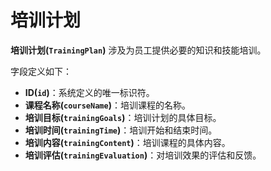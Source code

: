 # 培训计划

**培训计划(`TrainingPlan`)** 涉及为员工提供必要的知识和技能培训。

字段定义如下：

- **ID(`id`)**：系统定义的唯一标识符。
- **课程名称(`courseName`)**：培训课程的名称。
- **培训目标(`trainingGoals`)**：培训计划的具体目标。
- **培训时间(`trainingTime`)**：培训开始和结束时间。
- **培训内容(`trainingContent`)**：培训课程的具体内容。
- **培训评估(`trainingEvaluation`)**：对培训效果的评估和反馈。


